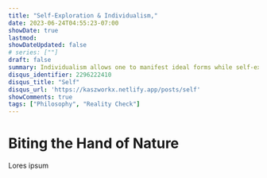 ```yaml
---
title: "Self-Exploration & Individualism,"
date: 2023-06-24T04:55:23-07:00
showDate: true
lastmod:
showDateUpdated: false
# series: [""]
draft: false 
summary: Individualism allows one to manifest ideal forms while self-exploration gives progress to achieving them.
disqus_identifier: 2296222410
disqus_title: "Self"
disqus_url: 'https://kaszworkx.netlify.app/posts/self'
showComments: true
tags: ["Philosophy", "Reality Check"] 
---
```

# Biting the Hand of Nature
Lores ipsum
